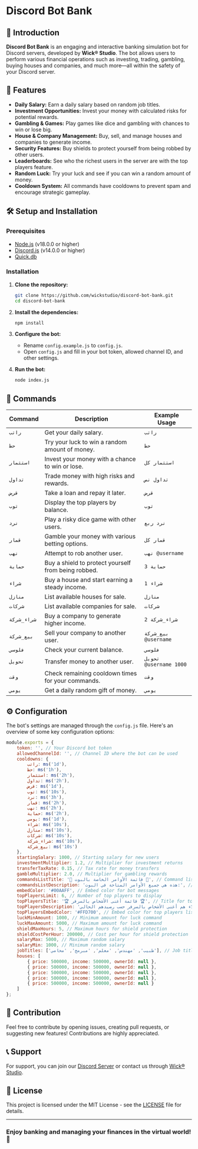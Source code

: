 # Discord Bot Bank

## 📜 Introduction

**Discord Bot Bank** is an engaging and interactive banking simulation bot for Discord servers, developed by **Wick® Studio**. The bot allows users to perform various financial operations such as investing, trading, gambling, buying houses and companies, and much more—all within the safety of your Discord server.

## 🚀 Features

- **Daily Salary:** Earn a daily salary based on random job titles.
- **Investment Opportunities:** Invest your money with calculated risks for potential rewards.
- **Gambling & Games:** Play games like dice and gambling with chances to win or lose big.
- **House & Company Management:** Buy, sell, and manage houses and companies to generate income.
- **Security Features:** Buy shields to protect yourself from being robbed by other users.
- **Leaderboards:** See who the richest users in the server are with the top players feature.
- **Random Luck:** Try your luck and see if you can win a random amount of money.
- **Cooldown System:** All commands have cooldowns to prevent spam and encourage strategic gameplay.

## 🛠️ Setup and Installation

### Prerequisites

- [Node.js](https://nodejs.org/) (v18.0.0 or higher)
- [Discord.js](https://discord.js.org/) (v14.0.0 or higher)
- [Quick.db](https://www.npmjs.com/package/quick.db)

### Installation

1. **Clone the repository:**
   ```bash
   git clone https://github.com/wickstudio/discord-bot-bank.git
   cd discord-bot-bank
   ```

2. **Install the dependencies:**
   ```bash
   npm install
   ```

3. **Configure the bot:**
   - Rename `config.example.js` to `config.js`.
   - Open `config.js` and fill in your bot token, allowed channel ID, and other settings.

4. **Run the bot:**
   ```bash
   node index.js
   ```

## 📝 Commands

| Command        | Description                                                           | Example Usage                          |
|----------------|-----------------------------------------------------------------------|----------------------------------------|
| `راتب`         | Get your daily salary.                                                | `راتب`                                 |
| `حظ`           | Try your luck to win a random amount of money.                        | `حظ`                                   |
| `استثمار`      | Invest your money with a chance to win or lose.                       | `استثمار كل`                           |
| `تداول`        | Trade money with high risks and rewards.                              | `تداول نص`                             |
| `قرض`          | Take a loan and repay it later.                                       | `قرض`                                  |
| `توب`          | Display the top players by balance.                                   | `توب`                                  |
| `نرد`          | Play a risky dice game with other users.                              | `نرد ربع`                              |
| `قمار`         | Gamble your money with various betting options.                       | `قمار كل`                              |
| `نهب`          | Attempt to rob another user.                                          | `نهب @username`                        |
| `حماية`        | Buy a shield to protect yourself from being robbed.                   | `حماية 3`                              |
| `شراء`         | Buy a house and start earning a steady income.                        | `شراء 1`                               |
| `منازل`        | List available houses for sale.                                       | `منازل`                                |
| `شركات`        | List available companies for sale.                                    | `شركات`                                |
| `شراء_شركة`    | Buy a company to generate higher income.                              | `شراء_شركة 2`                          |
| `بيع_شركة`     | Sell your company to another user.                                    | `بيع_شركة @username`                   |
| `فلوسي`        | Check your current balance.                                           | `فلوسي`                                |
| `تحويل`        | Transfer money to another user.                                       | `تحويل @username 1000`                 |
| `وقت`          | Check remaining cooldown times for your commands.                     | `وقت`                                  |
| `يومي`         | Get a daily random gift of money.                                     | `يومي`                                 |

## ⚙️ Configuration

The bot's settings are managed through the `config.js` file. Here's an overview of some key configuration options:

```javascript
module.exports = {
    token: '', // Your Discord bot token
    allowedChannelId: '', // Channel ID where the bot can be used
    cooldowns: {
        راتب: ms('1d'),
        حظ: ms('1h'),
        استثمار: ms('2h'),
        تداول: ms('2h'),
        قرض: ms('1d'),
        توب: ms('10s'),
        نرد: ms('3h'),
        قمار: ms('2h'),
        نهب: ms('2h'),
        حماية: ms('2h'),
        يومي: ms('1d'),
        شراء: ms('10s'),
        منازل: ms('10s'),
        شركات: ms('10s'),
        شراء_شركة: ms('10s'),
        بيع_شركة: ms('10s')
    },
    startingSalary: 1000, // Starting salary for new users
    investmentMultiplier: 1.2, // Multiplier for investment returns
    transferTaxRate: 0.15, // Tax rate for money transfers
    gambleMultiplier: 2.0, // Multiplier for gambling rewards
    commandsListTitle: '📜 قائمة الأوامر الخاصة بالبوت 📜', // Command list title
    commandsListDescription: 'هذه هي جميع الأوامر المتاحة في البوت:', // Command list description
    embedColor: '#00AAFF', // Embed color for bot messages
    topPlayersLimit: 6, // Number of top players to display
    topPlayersTitle: '🏆 قائمة أغنى الأشخاص بالسرفر 🏆', // Title for top players list
    topPlayersDescription: 'هؤلاء هم أغنى الأشخاص بالسرفر حسب رصيدهم الحالي:', // Description for top players list
    topPlayersEmbedColor: '#FFD700', // Embed color for top players list
    luckMinAmount: 1000, // Minimum amount for luck command
    luckMaxAmount: 5000, // Maximum amount for luck command
    shieldMaxHours: 5, // Maximum hours for shield protection
    shieldCostPerHour: 200000, // Cost per hour for shield protection
    salaryMax: 5000, // Maximum random salary
    salaryMin: 1000, // Minimum random salary
    jobTitles: ['طبيب', 'مهندس', 'معلم', 'مبرمج', 'محامي'], // Job titles for daily salary
    houses: [
        { price: 500000, income: 500000, ownerId: null },
        { price: 500000, income: 500000, ownerId: null },
        { price: 500000, income: 500000, ownerId: null },
        { price: 500000, income: 500000, ownerId: null },
        { price: 500000, income: 500000, ownerId: null }
    ]
};
```

## 🤝 Contribution

Feel free to contribute by opening issues, creating pull requests, or suggesting new features! Contributions are highly appreciated.

## 📞 Support

For support, you can join our [Discord Server](https://discord.gg/wicks) or contact us through [Wick® Studio](https://wick.studio/).

## 📜 License

This project is licensed under the MIT License - see the [LICENSE](LICENSE) file for details.

---

### Enjoy banking and managing your finances in the virtual world! 🎉
